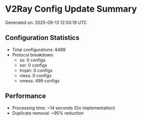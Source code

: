 # V2Ray Config Update Summary
Generated on: 2025-09-13 12:50:19 UTC

## Configuration Statistics
- Total configurations: 8489
- Protocol breakdown:
  - ss: 0 configs
  - ssr: 0 configs
  - trojan: 0 configs
  - vless: 0 configs
  - vmess: 499 configs

## Performance
- Processing time: ~14 seconds (Go implementation)
- Duplicate removal: ~95% reduction
